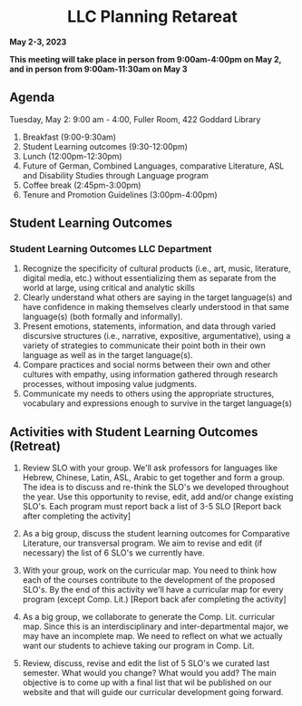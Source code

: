 <H1 style="text-align: center;">LLC Planning Retareat</H1>

**May 2-3, 2023**

**This meeting will take place in person from 9:00am-4:00pm on May 2, and in person from 9:00am-11:30am on May 3**



## Agenda

Tuesday, May 2: 9:00 am - 4:00, Fuller Room, 422 Goddard Library

1. Breakfast (9:00-9:30am)
2. Student Learning outcomes (9:30-12:00pm)
3. Lunch (12:00pm-12:30pm)
4. Future of German, Combined Languages, comparative Literature, ASL and Disability Studies through Language program
5. Coffee break (2:45pm-3:00pm)
6. Tenure and Promotion Guidelines (3:00pm-4:00pm)



## Student Learning Outcomes

### Student Learning Outcomes LLC Department

1. 	Recognize the specificity of cultural products (i.e., art, music, literature, digital media, etc.) without essentializing them as separate from the world at large, using critical and analytic skills
2. Clearly understand what others are saying in the target language(s) and have confidence in making themselves clearly understood in that same language(s) (both formally and informally).
3. Present emotions, statements, information, and data through varied discursive structures (i.e., narrative, expositive, argumentative), using a variety of strategies to communicate their point both in their own language as well as in the target language(s).
4. Compare practices and social norms between their own and other cultures with empathy, using information gathered through research processes, without imposing value judgments.
5. Communicate my needs to others using the appropriate structures, vocabulary and expressions enough to survive in the target language(s)



## Activities with Student Learning Outcomes (Retreat)

1. Review SLO with your group. We'll ask professors for languages like Hebrew, Chinese, Latin, ASL, Arabic to get together and form a group. The idea is to discuss and re-think the SLO's we developed throughout the year. Use this opportunity to revise, edit, add and/or change existing SLO's. Each program must report back a list of 3-5 SLO [Report back after completing the activity]


2. As a big group, discuss the student learning outcomes for Comparative Literature, our transversal program. We aim to revise and edit (if necessary) the list of 6 SLO's we currently have. 


3. With your group, work on the curricular map. You need to think how each of the courses contribute to the development of the proposed SLO's. By the end of this activity we'll have a curricular map for every program (except Comp. Lit.) [Report back afer completing the activity]


4. As a big group, we collaborate to generate the Comp. Lit. curricular map. Since this is an interdisciplinary and inter-departmental major, we may have an incomplete map. We need to reflect on what we actually want our students to achieve taking our program in Comp. Lit.


5. Review, discuss, revise and edit the list of 5 SLO's we curated last semester. What would you change? What would you add? The main objective is to come up with a final list that wil be published on our website and that will guide our curricular development going forward.       








 
